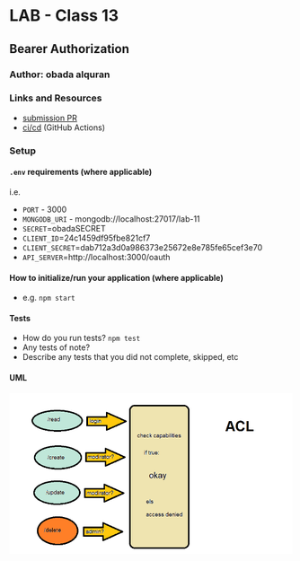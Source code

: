 # LAB - Class 13

## Bearer Authorization

### Author: obada alquran

### Links and Resources

- [submission PR](https://github.com/obadeh/Authentication/pull/6)
- [ci/cd](http://xyz.com) (GitHub Actions)


### Setup

#### `.env` requirements (where applicable)

i.e.

- `PORT` - 3000
- `MONGODB_URI` - mongodb://localhost:27017/lab-11
- `SECRET`=obadaSECRET
- `CLIENT_ID`=24c1459df95fbe821cf7
- `CLIENT_SECRET`=dab712a3d0a986373e25672e8e785fe65cef3e70
- `API_SERVER`=http://localhost:3000/oauth

#### How to initialize/run your application (where applicable)

- e.g. `npm start`

#### Tests

- How do you run tests? `npm test`
- Any tests of note?
- Describe any tests that you did not complete, skipped, etc

#### UML

![uml](./acl.png)